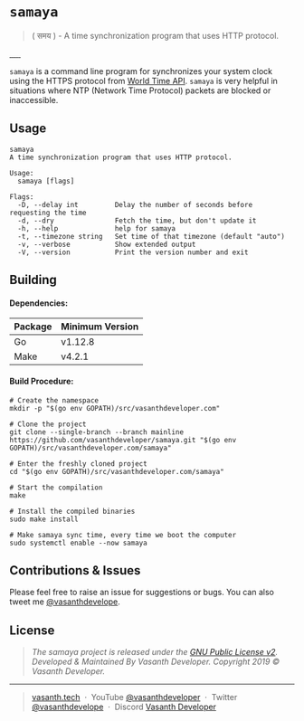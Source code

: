 # `samaya`
> ( समय​ ) - A time synchronization program that uses HTTP protocol.

<p align="left">
    <a href="https://github.com/vasanthdeveloper/samaya/releases">
        <img src="https://img.shields.io/github/v/release/vasanthdeveloper/samaya?include_prereleases&style=flat-square" alt="">
    </a>
    <a href="https://github.com/vasanthdeveloper/samaya/releases">
        <img src="https://img.shields.io/github/downloads/vasanthdeveloper/samaya/total?style=flat-square" alt="">
    </a>
    <a href="#">
        <img src="https://img.shields.io/github/last-commit/vasanthdeveloper/samaya.svg?style=flat-square" alt="">
    </a>
    <a href="#">
        <img src="https://img.shields.io/github/issues/vasanthdeveloper/samaya.svg?style=flat-square" alt="">
    </a>
    <a href="https://discord.gg/UQuhrxE">
        <img src="https://img.shields.io/discord/600920475341946893?style=flat-square" alt="">
    </a>
    <a href="https://github.com/vasanthdeveloper/samaya/blob/mainline/LICENSE">
        <img src="https://img.shields.io/github/license/vasanthdeveloper/samaya?style=flat-square" alt="">
    </a>
</p>

`samaya` is a command line program for synchronizes your system clock using the HTTPS protocol from <a href="https://worldtimeapi.org" target="_blank">World Time API</a>. `samaya` is very helpful in situations where NTP (Network Time Protocol) packets are blocked or inaccessible.

## Usage
```
samaya
A time synchronization program that uses HTTP protocol.

Usage:
  samaya [flags]

Flags:
  -D, --delay int         Delay the number of seconds before requesting the time
  -d, --dry               Fetch the time, but don't update it
  -h, --help              help for samaya
  -t, --timezone string   Set time of that timezone (default "auto")
  -v, --verbose           Show extended output
  -V, --version           Print the version number and exit
```

## Building
#### Dependencies:
| Package | Minimum Version |
|---------|-----------------|
| Go      | v1.12.8         |
| Make    | v4.2.1          |

#### Build Procedure:
```
# Create the namespace
mkdir -p "$(go env GOPATH)/src/vasanthdeveloper.com"

# Clone the project
git clone --single-branch --branch mainline https://github.com/vasanthdeveloper/samaya.git "$(go env GOPATH)/src/vasanthdeveloper.com/samaya"

# Enter the freshly cloned project
cd "$(go env GOPATH)/src/vasanthdeveloper.com/samaya"

# Start the compilation
make

# Install the compiled binaries
sudo make install

# Make samaya sync time, every time we boot the computer
sudo systemctl enable --now samaya
```

## Contributions & Issues
Please feel free to raise an issue for suggestions or bugs. You can also tweet me [@vasanthdevelope](https://twitter.com/vasanthdevelope).

## License
> _The samaya project is released under the [GNU Public License v2](LICENSE). <br> Developed &amp; Maintained By Vasanth Developer. Copyright 2019 © Vasanth Developer._
<hr>

> [vasanth.tech](https://vasanth.tech) &nbsp;&middot;&nbsp;
> YouTube [@vasanthdeveloper](https://youtube.com/vasanthdeveloper?sub_confirmation=1) &nbsp;&middot;&nbsp;
> Twitter [@vasanthdevelope](https://twitter.com/vasanthdevelope) &nbsp;&middot;&nbsp;
> Discord [Vasanth Developer](https://discord.gg/UQuhrxE)